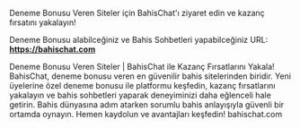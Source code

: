 Deneme Bonusu Veren Siteler için BahisChat'ı ziyaret edin ve kazanç fırsatını yakalayın!

Deneme Bonusu alabilceğiniz ve Bahis Sohbetleri yapabilceğiniz URL: **https://bahischat.com**












Deneme Bonusu Veren Siteler | BahisChat ile Kazanç Fırsatlarını Yakala!
BahisChat, deneme bonusu veren en güvenilir bahis sitelerinden biridir. Yeni üyelerine özel deneme bonusu ile platformu keşfedin, kazanç fırsatlarını yakalayın ve bahis sohbetleri yaparak deneyiminizi daha eğlenceli hale getirin. Bahis dünyasına adım atarken sorumlu bahis anlayışıyla güvenli bir ortamda oynayın. Hemen kaydolun ve avantajları keşfedin! bahischat.com
